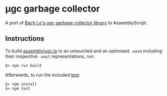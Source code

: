 μgc garbage collector
=====================

A port of [Bach Le's μgc garbage collector library](https://github.com/bullno1/ugc) to AssemblyScript.

Instructions
------------

To build [assembly/ugc.ts](./assembly/ugc.ts) to an untouched and an optimized `.wasm` including their respective `.wast` representations, run:

```
$> npm run build
```

Afterwards, to run the included [test](./tests/index.js):

```
$> npm install
$> npm test
```
